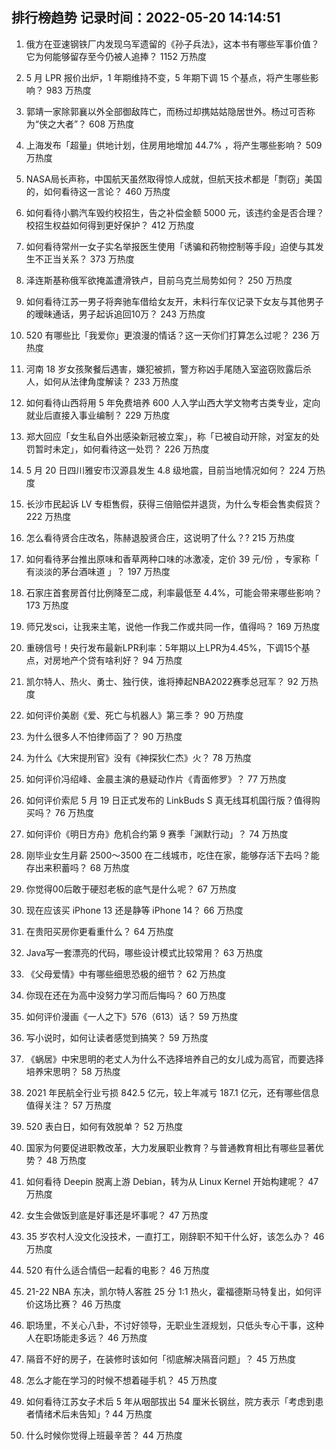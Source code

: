 
## 排行榜趋势 记录时间：2022-05-20 14:14:51
  
  1. 俄方在亚速钢铁厂内发现乌军遗留的《孙子兵法》，这本书有哪些军事价值？它为何能够留存至今仍被人追捧？ 1152 万热度
    
  2. 5 月 LPR 报价出炉，1 年期维持不变，5 年期下调 15 个基点，将产生哪些影响？ 983 万热度
    
  3. 郭靖一家除郭襄以外全部御敌阵亡，而杨过却携姑姑隐居世外。杨过可否称为“侠之大者”？ 608 万热度
    
  4. 上海发布「超量」供地计划，住房用地增加 44.7% ，将产生哪些影响？ 509 万热度
    
  5. NASA局长声称，中国航天虽然取得惊人成就，但航天技术都是「剽窃」美国的，如何看待这一言论？ 460 万热度
    
  6. 如何看待小鹏汽车毁约校招生，告之补偿金额 5000 元，该违约金是否合理？校招生权益如何得到更好保护？ 412 万热度
    
  7. 如何看待常州一女子实名举报医生使用「诱骗和药物控制等手段」迫使与其发生不正当关系？ 373 万热度
    
  8. 泽连斯基称俄军欲掩盖遭滑铁卢，目前乌克兰局势如何？ 250 万热度
    
  9. 如何看待江苏一男子将奔驰车借给女友开，未料行车仪记录下女友与其他男子的暧昧通话，男子起诉追回10万？ 243 万热度
    
  10. 520 有哪些比「我爱你」更浪漫的情话？这一天你们打算怎么过呢？ 236 万热度
    
  11. 河南 18 岁女孩聚餐后遇害，嫌犯被抓，警方称凶手尾随入室盗窃败露后杀人，如何从法律角度解读？ 233 万热度
    
  12. 如何看待山西将用 5 年免费培养 600 人入学山西大学文物考古类专业，定向就业后直接入事业编制？ 229 万热度
    
  13. 郑大回应「女生私自外出感染新冠被立案」，称「已被自动开除，对室友的处罚暂时未定」，如何看待这一处罚？ 226 万热度
    
  14. 5 月 20 日四川雅安市汉源县发生 4.8 级地震，目前当地情况如何？ 224 万热度
    
  15. 长沙市民起诉 LV 专柜售假，获得三倍赔偿并退货，为什么专柜会售卖假货？ 222 万热度
    
  16. 怎么看待贤合庄改名，陈赫退股贤合庄，这说明了什么？? 215 万热度
    
  17. 如何看待茅台推出原味和香草两种口味的冰激凌，定价 39 元/份 ，专家称「 有淡淡的茅台酒味道 」？ 197 万热度
    
  18. 石家庄首套房首付比例降至二成，利率最低至 4.4%，可能会带来哪些影响？ 173 万热度
    
  19. 师兄发sci，让我来主笔，说他一作我二作或共同一作，值得吗？ 169 万热度
    
  20. 重磅信号！央行发布最新LPR利率：5年期以上LPR为4.45%，下调15个基点，对房地产个贷有啥利好？ 94 万热度
    
  21. 凯尔特人、热火、勇士、独行侠，谁将捧起NBA2022赛季总冠军？ 92 万热度
    
  22. 如何评价美剧《爱、死亡与机器人》第三季？ 90 万热度
    
  23. 为什么很多人不怕律师函了？ 90 万热度
    
  24. 为什么《大宋提刑官》没有《神探狄仁杰》火？ 78 万热度
    
  25. 如何评价冯绍峰、金晨主演的悬疑动作片《青面修罗》？ 77 万热度
    
  26. 如何评价索尼 5 月 19 日正式发布的 LinkBuds S 真无线耳机国行版？值得购买吗？ 76 万热度
    
  27. 如何评价《明日方舟》危机合约第 9 赛季「渊默行动」？ 74 万热度
    
  28. 刚毕业女生月薪 2500～3500 在二线城市，吃住在家，能够存活下去吗？能存出来积蓄吗？ 68 万热度
    
  29. 你觉得00后敢于硬怼老板的底气是什么呢？ 67 万热度
    
  30. 现在应该买 iPhone 13 还是静等 iPhone 14？ 66 万热度
    
  31. 在贵阳买房你更看重什么？ 64 万热度
    
  32. Java写一套漂亮的代码，哪些设计模式比较常用？ 63 万热度
    
  33. 《父母爱情》中有哪些细思恐极的细节？ 62 万热度
    
  34. 你现在还在为高中没努力学习而后悔吗？ 60 万热度
    
  35. 如何评价漫画《一人之下》576（613）话？ 59 万热度
    
  36. 写小说时，如何让读者感觉到搞笑？ 59 万热度
    
  37. 《蜗居》中宋思明的老丈人为什么不选择培养自己的女儿成为高官，而要选择培养宋思明？ 58 万热度
    
  38. 2021 年民航全行业亏损 842.5 亿元，较上年减亏 187.1 亿元，还有哪些信息值得关注？ 57 万热度
    
  39. 520 表白日，如何有效脱单？ 52 万热度
    
  40. 国家为何要促进职教改革，大力发展职业教育？与普通教育相比有哪些显著优势？ 48 万热度
    
  41. 如何看待 Deepin 脱离上游 Debian，转为从 Linux Kernel 开始构建呢？ 47 万热度
    
  42. 女生会做饭到底是好事还是坏事呢？ 47 万热度
    
  43. 35 岁农村人没文化没技术，一直打工，刚辞职不知干什么好，该怎么办？ 46 万热度
    
  44. 520 有什么适合情侣一起看的电影？ 46 万热度
    
  45. 21-22 NBA 东决，凯尔特人客胜 25 分 1:1 热火，霍福德斯马特复出，如何评价这场比赛？ 46 万热度
    
  46. 职场里，不关心八卦，不讨好领导，无职业生涯规划，只低头专心干事，这种人在职场能走多远？ 46 万热度
    
  47. 隔音不好的房子，在装修时该如何「彻底解决隔音问题」？ 45 万热度
    
  48. 怎么才能在学习的时候不想着碰手机？ 45 万热度
    
  49. 如何看待江苏女子术后 5 年从咽部拔出 54 厘米长钢丝，院方表示「考虑到患者情绪术后未告知」? 44 万热度
    
  50. 什么时候你觉得上班最辛苦？ 44 万热度
    